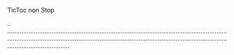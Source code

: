 TicToc non Stop

..
...........................................................................................................................................................................................................................................................................................